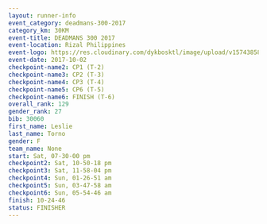 ```yaml
---
layout: runner-info 
event_category: deadmans-300-2017 
category_km: 30KM 
event-title: DEADMANS 300 2017 
event-location: Rizal Philippines 
event-logo: https://res.cloudinary.com/dykbosktl/image/upload/v1574385898/Logo/2017-DM300-Logo_ljecaw.jpg 
event-date: 2017-10-02 
checkpoint-name2: CP1 (T-2) 
checkpoint-name3: CP2 (T-3) 
checkpoint-name4: CP3 (T-4) 
checkpoint-name5: CP6 (T-5) 
checkpoint-name6: FINISH (T-6) 
overall_rank: 129
gender_rank: 27
bib: 30060
first_name: Leslie
last_name: Torno
gender: F
team_name: None
start: Sat, 07-30-00 pm
checkpoint2: Sat, 10-50-18 pm
checkpoint3: Sat, 11-58-04 pm
checkpoint4: Sun, 01-26-51 am
checkpoint5: Sun, 03-47-58 am
checkpoint6: Sun, 05-54-46 am
finish: 10-24-46
status: FINISHER
---
```

